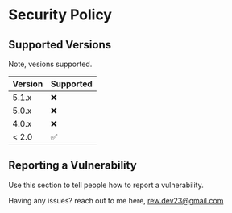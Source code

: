 # Security Policy

## Supported Versions

Note, vesions supported.


| Version | Supported          |
| ------- | ------------------ |
| 5.1.x   | :x:                |
| 5.0.x   | :x:                |
| 4.0.x   | :x:                |
| < 2.0   | :white_check_mark: |

## Reporting a Vulnerability

Use this section to tell people how to report a vulnerability.

Having any issues? reach out to me here, rew.dev23@gmail.com
